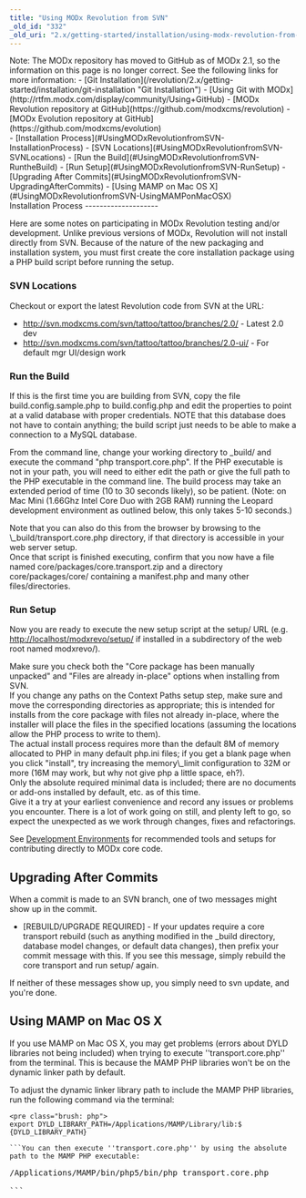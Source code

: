 ```yaml
---
title: "Using MODx Revolution from SVN"
_old_id: "332"
_old_uri: "2.x/getting-started/installation/using-modx-revolution-from-svn"
---
```


<div class="note">Note: The MODx repository has moved to GitHub as of MODx 2.1, so the information on this page is no longer correct. See the following links for more information: - [Git Installation](/revolution/2.x/getting-started/installation/git-installation "Git Installation")
- [Using Git with MODx](http://rtfm.modx.com/display/community/Using+GitHub)
- [MODx Revolution repository at GitHub](https://github.com/modxcms/revolution)
- [MODx Evolution repository at GitHub](https://github.com/modxcms/evolution)

</div><div>- [Installation Process](#UsingMODxRevolutionfromSVN-InstallationProcess)
  - [SVN Locations](#UsingMODxRevolutionfromSVN-SVNLocations)
  - [Run the Build](#UsingMODxRevolutionfromSVN-RuntheBuild)
  - [Run Setup](#UsingMODxRevolutionfromSVN-RunSetup)
- [Upgrading After Commits](#UsingMODxRevolutionfromSVN-UpgradingAfterCommits)
- [Using MAMP on Mac OS X](#UsingMODxRevolutionfromSVN-UsingMAMPonMacOSX)

</div>Installation Process
--------------------

Here are some notes on participating in MODx Revolution testing and/or development. Unlike previous versions of MODx, Revolution will not install directly from SVN. Because of the nature of the new packaging and installation system, you must first create the core installation package using a PHP build script before running the setup.

### SVN Locations

Checkout or export the latest Revolution code from SVN at the URL:

- <http://svn.modxcms.com/svn/tattoo/tattoo/branches/2.0/> - Latest 2.0 dev
- <http://svn.modxcms.com/svn/tattoo/tattoo/branches/2.0-ui/> - For default mgr UI/design work

### Run the Build

If this is the first time you are building from SVN, copy the file build.config.sample.php to build.config.php and edit the properties to point at a valid database with proper credentials. NOTE that this database does not have to contain anything; the build script just needs to be able to make a connection to a MySQL database.

From the command line, change your working directory to \_build/ and execute the command "php transport.core.php". If the PHP executable is not in your path, you will need to either edit the path or give the full path to the PHP executable in the command line. The build process may take an extended period of time (10 to 30 seconds likely), so be patient. (Note: on Mac Mini (1.66Ghz Intel Core Duo with 2GB RAM) running the Leopard development environment as outlined below, this only takes 5-10 seconds.)

<div class="note">Note that you can also do this from the browser by browsing to the \_build/transport.core.php directory, if that directory is accessible in your web server setup.</div>Once that script is finished executing, confirm that you now have a file named core/packages/core.transport.zip and a directory core/packages/core/ containing a manifest.php and many other files/directories.

### Run Setup

Now you are ready to execute the new setup script at the setup/ URL (e.g. <http://localhost/modxrevo/setup/> if installed in a subdirectory of the web root named modxrevo/).

<div class="note">Make sure you check both the "Core package has been manually unpacked" and "Files are already in-place" options when installing from SVN.</div>If you change any paths on the Context Paths setup step, make sure and move the corresponding directories as appropriate; this is intended for installs from the core package with files not already in-place, where the installer will place the files in the specified locations (assuming the locations allow the PHP process to write to them).

<div class="note">The actual install process requires more than the default 8M of memory allocated to PHP in many default php.ini files; if you get a blank page when you click "install", try increasing the memory\_limit configuration to 32M or more (16M may work, but why not give php a little space, eh?).</div><div class="info">Only the absolute required minimal data is included; there are no documents or add-ons installed by default, etc. as of this time.</div>Give it a try at your earliest convenience and record any issues or problems you encounter. There is a lot of work going on still, and plenty left to go, so expect the unexpected as we work through changes, fixes and refactorings.

See [Development Environments](/community/contribute/becoming-a-contributor/development-environments "Development Environments") for recommended tools and setups for contributing directly to MODx core code.

Upgrading After Commits
-----------------------

When a commit is made to an SVN branch, one of two messages might show up in the commit.

- \[REBUILD/UPGRADE REQUIRED\] - If your updates require a core transport rebuild (such as anything modified in the \_build directory, database model changes, or default data changes), then prefix your commit message with this. If you see this message, simply rebuild the core transport and run setup/ again.

If neither of these messages show up, you simply need to svn update, and you're done.

Using MAMP on Mac OS X
----------------------

If you use MAMP on Mac OS X, you may get problems (errors about DYLD libraries not being included) when trying to execute ''transport.core.php'' from the terminal. This is because the MAMP PHP libraries won't be on the dynamic linker path by default.

To adjust the dynamic linker library path to include the MAMP PHP libraries, run the following command via the terminal:

```
<pre class="brush: php">
export DYLD_LIBRARY_PATH=/Applications/MAMP/Library/lib:$
{DYLD_LIBRARY_PATH}

```You can then execute ''transport.core.php'' by using the absolute path to the MAMP PHP executable:

```
<pre class="brush: php">
/Applications/MAMP/bin/php5/bin/php transport.core.php

```